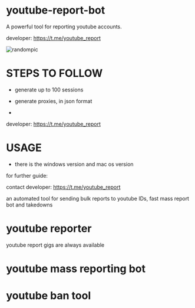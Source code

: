# youtube-report-bot
A powerful tool for reporting youtube accounts.

developer:  https://t.me/youtube_report

![randompic](https://github.com/user-attachments/assets/a67ab1db-8810-4ccf-ac04-6739b37c6a97)

# STEPS TO FOLLOW
- generate up to 100 sessions

- generate proxies, in json format
- 
developer:  https://t.me/youtube_report

# USAGE
- there is the windows version and mac os version

for further guide:

contact developer:  https://t.me/youtube_report

an automated tool for sending bulk reports to youtube IDs, fast mass report bot and takedowns

# youtube reporter
youtube report gigs are always available
# youtube mass reporting bot
# youtube ban tool
